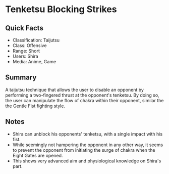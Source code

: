 # Tenketsu Blocking Strikes

## Quick Facts
- Classification: Taijutsu
- Class: Offensive
- Range: Short
- Users: Shira
- Media: Anime, Game

## Summary
A taijutsu technique that allows the user to disable an opponent by performing a two-fingered thrust at the opponent's tenketsu. By doing so, the user can manipulate the flow of chakra within their opponent, similar the the Gentle Fist fighting style.

## Notes
- Shira can unblock his opponents' tenketsu, with a single impact with his fist.
- While seemingly not hampering the opponent in any other way, it seems to prevent the opponent from initiating the surge of chakra when the Eight Gates are opened.
- This shows very advanced aim and physiological knowledge on Shira's part.

